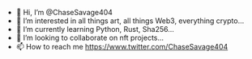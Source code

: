 - 👋 Hi, I’m @ChaseSavage404
- 👀 I’m interested in all things art, all things Web3, everything crypto...
- 🌱 I’m currently learning Python, Rust, Sha256...
- 💞️ I’m looking to collaborate on nft projects...
- 📫 How to reach me https://www.twitter.com/ChaseSavage404

<!---
ChaseSavage404/ChaseSavage404 is a ✨ special ✨ repository because its `README.md` (this file) appears on your GitHub profile.
You can click the Preview link to take a look at your changes.
--->
